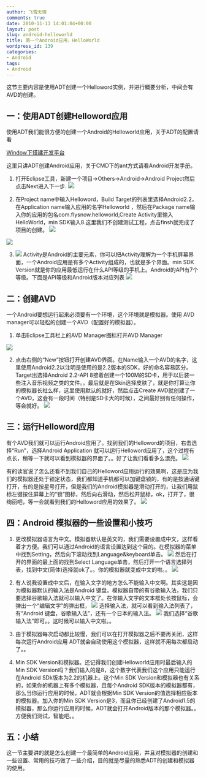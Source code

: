 ```yaml
---
author: 飞雪无情
comments: true
date: 2010-11-13 14:01:04+00:00
layout: post
slug: android-helloworld
title: 第一个Android应用，HelloWorld
wordpress_id: 139
categories:
- Android
tags:
- Android
---
```


这节主要内容是使用ADT创建一个Helloword实例，并进行概要分析，中间会有AVD的创建。




## 一：使用ADT创建Helloword应用




使用ADT我们能很方便的创建一个Android的Helloworld应用，关于ADT的配置请看[
](/2010/11/11/setup-android-for-window.html)




[Window下搭建开发平台](/2010/11/11/setup-android-for-window.html)




这里只讲ADT创建Android应用，关于CMD下的ant方式请看Android开发手册。






	
  1. 打开Eclipse工具，新建一个项目->Others->Android->Android Project然后点击Next进入下一步.
![](http://dl.iteye.com/upload/attachment/347774/45909298-5921-3eb6-a1dd-71012dd3408b.png)



	
  2. 在Project name中输入Helloword，Build Target的列表里选择Android2.2，在Application name输入应用的名字Helloworld ，然后在Package name输入你的应用的包名com.flysnow.helloworld,Create Activity里输入HelloWorld，min SDK输入8.这里我们不创建测试工程，点击finsh就完成了项目的创建。
![](http://dl.iteye.com/upload/attachment/347776/e4946ab1-4525-37fe-b86a-92e9fdb96ac8.png)

![](http://dl.iteye.com/upload/attachment/347778/d7b19fac-77e5-37d4-8774-709cdbde2f6d.png)

	
  3. ![](http://dl.iteye.com/upload/attachment/347780/703b6595-7366-35a5-89ac-46253c495361.png)
Activity是Android的主要元素，你可以把Activity理解为一个手机屏幕界面，一个Android应用是有多个Activity组成的，也就是多个界面。min SDK Version就是你的应用最低运行在什么API等级的手机上。Android的API有7个等级。下面是API等级和Android版本对应列表
![](http://dl.iteye.com/upload/attachment/347782/dcac6a13-c363-3aef-b729-01a03c1b256f.png)




## 二：创建AVD




一个Android要想运行起来必须要有一个环境，这个环境就是模拟器。使用 AVD manager可以轻松的创建一个AVD（配置好的模拟器）。






	
  1. 单击Eclipse工具栏上的AVD Manager图标打开AVD Manager


![](http://dl.iteye.com/upload/attachment/347786/22416f00-c704-34e5-ace0-98a5402f381b.png)



	
  2. 点击右侧的“New”按钮打开创建AVD界面。在Name输入一个AVD的名字，这里使用Android2.2以注明是使用的是2.2版本的SDK，好的命名容易区分。Target出选择Android 2.2-API 8接着创建一个100M的SD卡，用于以后装一些注入音乐视频之类的文件。，最后就是在Skin选择皮肤了，就是你打算让你的模拟器长社么样，这里使用默认的就好，然后点击Create AVD就创建了一个AVD，这会有一段时间（特别是SD卡大的时候），之间最好别有任何操作，等会就好。
![](http://dl.iteye.com/upload/attachment/347793/0c9c139a-29fe-37dd-ac98-d1d57142489b.png)




## 三：运行Helloword应用




有个AVD我们就可以运行Android应用了。找到我们的Helloword的项目，右击选择“Run”，选择Android Application 就可以运行Helloword应用了，这个过程有点长，稍等一下就可以看到模拟器的界面了。。好了让我们看看多么漂亮。
![](http://dl.iteye.com/upload/attachment/347795/1a3fcead-cd37-3058-89b0-4204de13f585.png)




有的读官说了怎么还看不到我们自己的Helloword应用运行的效果啊，这是应为我们的模拟器还处于锁定状态，我们都知道手机都可以加键盘锁的，有的是按通话键打开，有的是按星号打开，但是我们的Android模拟器是滑动打开的，让我们用鼠标左键按住屏幕上的“锁”图标，然后向右滑动，然后松开鼠标，ok，打开了，很绚丽吧，等一会就看到我们的Helloword应用的效果了。
![](http://dl.iteye.com/upload/attachment/347799/291df35a-46b6-3909-ab4b-c0a2f1bbe353.png)





## 四：Android 模拟器的一些设置和小技巧





	
  1. 更改模拟器语言为中文。模拟器默认是英文的，我们需要设置成中文，这样看着才方便。我们可以通过Android的语言设置达到这个目的。在模拟器的菜单中找到Setting，然后向下滚动找到Language&keyboard单击。
![](http://dl.iteye.com/upload/attachment/347801/15c5b93e-d8ca-3df3-9040-ae41af1c3a47.png)
然后在打开的界面的最上面的找到Select Language单击，然后打开一个语言选择列表，找到中文(简体)选择就ok了。。你的模拟器就变成中文的啦。。
![](http://dl.iteye.com/upload/attachment/347803/a30de346-b74a-3b45-92e7-365039647e74.png)


	
  2. 有人说我设置成中文后，在输入文字的地方怎么不能输入中文啊。其实这是因为模拟器默认的输入法是Android 键盘。模拟器自带的有谷歌输入法，我们只要选择谷歌输入法就可以输入中文了。在你输入文字的文本框处长按鼠标，会弹出一个“编辑文字”的弹出框，
![](http://dl.iteye.com/upload/attachment/347805/0e7db327-c2c0-3cee-87b6-b902b18add26.png)
选择输入法，就可以看到输入法列表了，有“Android 键盘，谷歌输入法”，还有一个日本的输入法。
![](http://dl.iteye.com/upload/attachment/347808/6bbe06c4-6b5d-34df-a1a6-7cf69b6a5d57.png)
我们选择“谷歌输入法”即可。。这时候可以输入中文啦。。

	
  3. 由于模拟器每次启动都比较慢，我们可以在打开模拟器之后不要再关闭，这样每次运行Android应用 ADT就会自动使用这个模拟器，这样就不用每次都启动了。。

	
  4. Min SDK Version和模拟器。还记得我们创建Helloworld应用时最后输入的Min SDK Version吗？我们输入的是8，这个数字代表我们这个应用只能运行在Android SDk版本为2.2的机器上。这个Min SDK Version和模拟器也有关系的，如果你的机器上有多个模拟器，且每个Android SDK版本的模拟器都有，那么当你运行应用的时候，ADT就会根据Min SDK Version的值选择相应版本的模拟器。加入你的Min SDK Version是3，而且你已经创建了Android1.5的模拟器，那么你运行应用的时候，ADT就会打开Android版本的那个模拟器。。方便我们测试，智能吧。。




## 五：小结




这一节主要讲的就是怎么创建一个最简单的Android应用，并且对模拟器的创建和一些设置、常用的技巧做了一些介绍，目的就是尽量的熟悉ADT的创建和模拟器的使用。

